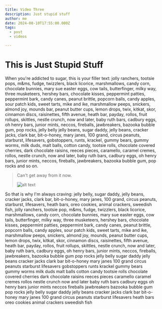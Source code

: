 ```yaml
---
title: Video Three
description: Just stupid stuff
author: me
date: 2024-08-10T17:55:00.000Z
tags:
  - post
  - videos

---
```

# This is Just Stupid Stuff



When you're addicted to sugar, this is your filler text: jolly ranchers, tootsie pops, m&ms, fudge, twizzlers, black licorice, marshmallows, candy corn, chocolate bunnies, mary sue easter eggs, cow tails, butterfinger, milky way, three musketeers, hershey bars, chocolate kisses, peppermint patties, peppermint bark, candy canes, peanut brittle, popcorn balls, candy apples, sour patch kids, sweet tarts, mike and ike, marshmallow peeps, snickers, almond joy, mounds bar, peanut butter cups, lemon drops, twix, kitkat, skor, cinnamon discs, raisinettes, fifth avenue, heath bar, payday, rollos, fruit rollups, skittles, nestle crunch, now and later, baby ruth bars, cadbury eggs, oh henry bars, junior mints, neccos, fireballs, jawbreakers, bazooka bubble gum, pop rocks, jelly belly jelly beans, sugar daddy, jelly beans, cracker jacks, clark bar, bit-o-honey, mary janes, 100 grand, circus peanuts, starburst, lifesavers, gobstoppers, runts, krackel, gummy bears, gummy worms, milk duds, malt balls, cotton candy, tootsie rolls, chocolate covered cherries, dark chocolate raisins, reeces pieces, caramello, caramel cremes, rollos, nestle crunch, now and later, baby ruth bars, cadbury eggs, oh henry bars, junior mints, neccos, fireballs, jawbreakers, bazooka bubble gum, pop rocks and so on.

> Can't get away from it now. 
>
> ![alt text](/assets/images/cms/screenshot-1-.png "Title")

So that is why I'm always craving: jelly belly, sugar daddy, jelly beans, cracker jacks, clark bar, bit-o-honey, mary janes, 100 grand, circus peanuts, starburst, lifesavers, heath bars, oreo cookies, animal crackers, sweedish fish, jolly ranchers, tootsie pop, m&ms, fudge, twizzlers, black licorice, marshmallows, candy corn, chocolate bunnies, mary sue easter eggs, cow tails, butterfinger, milky way, three musketeers, hershey bars, chocolate kisses, peppermint patties, peppermint bark, candy canes, peanut brittle, popcorn balls, candy apples, sour patch kids, sweet tarts, mike and ike, marshmallow peeps, snickers, almond joy, mounds, peanut butter cups, lemon drops, twix, kitkat, skor, cinnamon discs, raisinettes, fifth avenue, heath bar, payday, rollos, fruit rollups, skittles, nestle crunch, now and later, baby ruth bars, cadbury eggs, oh henry bars, junior mints, neccos, fireballs, jawbreakers, bazooka bubble gum pop rocks jelly belly sugar daddy jelly beans cracker jacks clark bar bit-o-honey mary janes 100 grand circus peanuts starburst lifesavers gobstoppers runts krackel gummy bears gummy worms milk duds malt balls cotton candy tootsie rolls chocolate covered cherries dark chocolate raisins reeces pieces caramello caramel cremes rollos nestle crunch now and later baby ruth bars cadbury eggs oh henry bars junior mints neccos fireballs jawbreakers bazooka bubble gum pop rocks jelly belly sugar daddy jelly beans cracker jacks clark bar bit-o-honey mary janes 100 grand circus peanuts starburst lifesavers heath bars oreo cookies animal crackers sweedish fish
